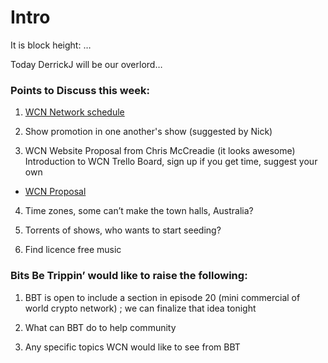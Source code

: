 # Intro

It is block height: …

Today DerrickJ will be our overlord…

### Points to Discuss this week:
1. [WCN Network schedule](https://docs.google.com/drawings/d/1EbRE6whLLkxeqUvqeuHBBJuWgCn7HtsXJth4V7vg9zs/edit)

2. Show promotion in one another's show (suggested by Nick)

3. WCN Website Proposal from Chris McCreadie (it looks awesome)
Introduction to WCN Trello Board, sign up if you get time, suggest your own
* [WCN Proposal](https://docs.google.com/document/d/1ywPtNUcPraQ4us-mULPL1aFkfXMSEmwwHpPX_x8SS_4/edit?usp=sharing)

4. Time zones, some can’t make the town halls, Australia?

5. Torrents of shows, who wants to start seeding?

6. Find licence free music


### Bits Be Trippin’ would like to raise the following:

1. BBT is open to include a section in episode 20 (mini commercial of world crypto network) ; we can finalize that idea tonight

2. What can BBT do to help community

3. Any specific topics WCN would like to see from BBT

